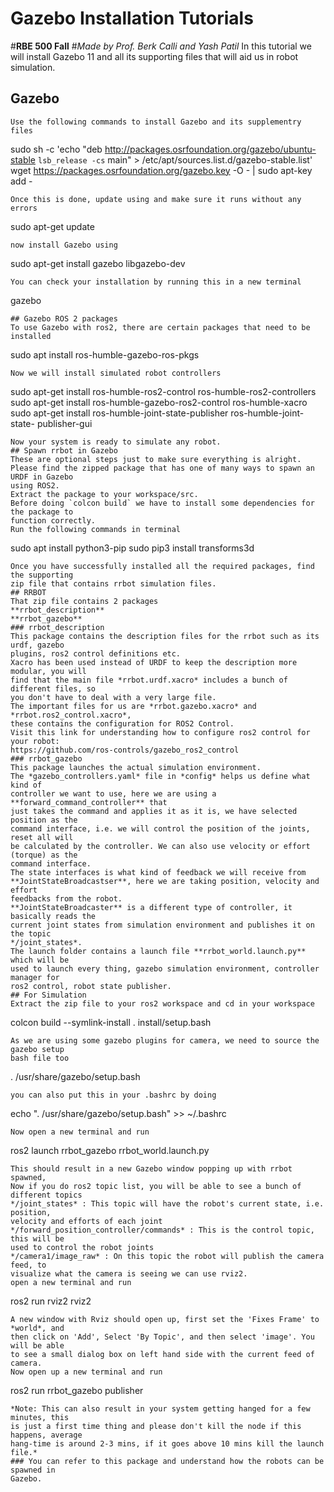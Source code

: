 # Gazebo Installation Tutorials
#**RBE 500 Fall**
#*Made by Prof. Berk Calli and Yash Patil*
In this tutorial we will install Gazebo 11 and all its supporting files that will 
aid us in robot simulation.
## Gazebo
```
Use the following commands to install Gazebo and its supplementry files
```
sudo sh -c 'echo "deb http://packages.osrfoundation.org/gazebo/ubuntu-stable 
`lsb_release -cs` main" > /etc/apt/sources.list.d/gazebo-stable.list'
wget https://packages.osrfoundation.org/gazebo.key -O - | sudo apt-key add -
```  
Once this is done, update using and make sure it runs without any errors 
```
sudo apt-get update
```
now install Gazebo using 
```
sudo apt-get install gazebo libgazebo-dev
```
You can check your installation by running this in a new terminal 
```
gazebo
```
## Gazebo ROS 2 packages
To use Gazebo with ros2, there are certain packages that need to be installed
```
sudo apt install ros-humble-gazebo-ros-pkgs
```
Now we will install simulated robot controllers
```
sudo apt-get install ros-humble-ros2-control ros-humble-ros2-controllers
sudo apt-get install ros-humble-gazebo-ros2-control ros-humble-xacro
sudo apt-get install ros-humble-joint-state-publisher ros-humble-joint-state-
publisher-gui
``` 
Now your system is ready to simulate any robot.
## Spawn rrbot in Gazebo
These are optional steps just to make sure everything is alright.
Please find the zipped package that has one of many ways to spawn an URDF in Gazebo
using ROS2.
Extract the package to your workspace/src.
Before doing `colcon build` we have to install some dependencies for the package to
function correctly.
Run the following commands in terminal
```
sudo apt install python3-pip
sudo pip3 install transforms3d
```
Once you have successfully installed all the required packages, find the supporting
zip file that contains rrbot simulation files.
## RRBOT
That zip file contains 2 packages
**rrbot_description**
**rrbot_gazebo**
### rrbot_description
This package contains the description files for the rrbot such as its urdf, gazebo 
plugins, ros2 control definitions etc.
Xacro has been used instead of URDF to keep the description more modular, you will 
find that the main file *rrbot.urdf.xacro* includes a bunch of different files, so 
you don't have to deal with a very large file.
The important files for us are *rrbot.gazebo.xacro* and *rrbot.ros2_control.xacro*,
these contains the configuration for ROS2 Control.
Visit this link for understanding how to configure ros2 control for your robot: 
https://github.com/ros-controls/gazebo_ros2_control
### rrbot_gazebo
This package launches the actual simulation environment.
The *gazebo_controllers.yaml* file in *config* helps us define what kind of 
controller we want to use, here we are using a **forward_command_controller** that 
just takes the command and applies it as it is, we have selected position as the 
command interface, i.e. we will control the position of the joints, reset all will 
be calculated by the controller. We can also use velocity or effort (torque) as the
command interface.
The state interfaces is what kind of feedback we will receive from 
**JointStateBroadcastser**, here we are taking position, velocity and effort 
feedbacks from the robot.
**JointStateBroadcaster** is a different type of controller, it basically reads the
current joint states from simulation environment and publishes it on the topic 
*/joint_states*. 
The launch folder contains a launch file **rrbot_world.launch.py** which will be 
used to launch every thing, gazebo simulation environment, controller manager for 
ros2 control, robot state publisher.
## For Simulation
Extract the zip file to your ros2 workspace and cd in your workspace
```
colcon build --symlink-install
. install/setup.bash
```
As we are using some gazebo plugins for camera, we need to source the gazebo setup 
bash file too 
```
. /usr/share/gazebo/setup.bash
```
you can also put this in your .bashrc by doing
```
echo ". /usr/share/gazebo/setup.bash" >> ~/.bashrc
```
Now open a new terminal and run 
```
ros2 launch rrbot_gazebo rrbot_world.launch.py
```
This should result in a new Gazebo window popping up with rrbot spawned,
Now if you do ros2 topic list, you will be able to see a bunch of different topics
*/joint_states* : This topic will have the robot's current state, i.e. position, 
velocity and efforts of each joint
*/forward_position_controller/commands* : This is the control topic, this will be 
used to control the robot joints 
*/camera1/image_raw* : On this topic the robot will publish the camera feed, to 
visualize what the camera is seeing we can use rviz2.
open a new terminal and run 
```
ros2 run rviz2 rviz2
```
A new window with Rviz should open up, first set the 'Fixes Frame' to *world*, and 
then click on 'Add', Select 'By Topic', and then select 'image'. You will be able 
to see a small dialog box on left hand side with the current feed of camera.
Now open up a new terminal and run
```
ros2 run rrbot_gazebo publisher
```
*Note: This can also result in your system getting hanged for a few minutes, this 
is just a first time thing and please don't kill the node if this happens, average 
hang-time is around 2-3 mins, if it goes above 10 mins kill the launch file.*
### You can refer to this package and understand how the robots can be spawned in 
Gazebo.